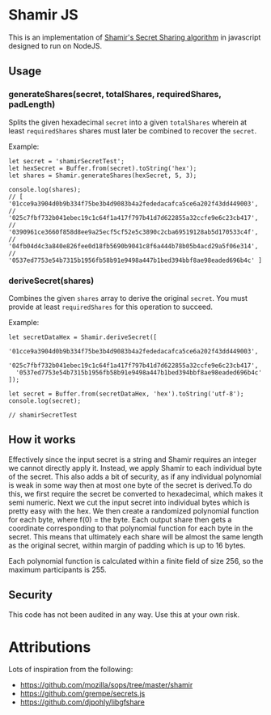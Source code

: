 Shamir JS
=========

This is an implementation of [Shamir's Secret Sharing algorithm](https://en.wikipedia.org/wiki/Shamir's_Secret_Sharing) in javascript designed to run on NodeJS.

## Usage

### generateShares(secret, totalShares, requiredShares, padLength)

Splits the given hexadecimal `secret` into a given `totalShares` wherein at least `requiredShares` shares must later be combined to recover the `secret`.

Example:
```
let secret = 'shamirSecretTest';
let hexSecret = Buffer.from(secret).toString('hex');
let shares = Shamir.generateShares(hexSecret, 5, 3);

console.log(shares);
// [ '01cce9a3904d0b9b334f75be3b4d9083b4a2fededacafca5ce6a202f43dd449003',
//   '025c7fbf732b041ebec19c1c64f1a417f797b41d7d622855a32ccfe9e6c23cb417',
//   '0390961ce3660f858d8ee9a25ecf5cf52e5c3890c2cba69519128ab5d170533c4f',
//   '04fb04d4c3a840e826fee0d18fb5690b9041c8f6a444b78b05b4acd29a5f06e314',
//   '0537ed7753e54b7315b1956fb58b91e9498a447b1bed394bbf8ae98eaded696b4c' ]
```

### deriveSecret(shares)

Combines the given `shares` array to derive the original `secret`. You must provide at least `requiredShares` for this operation to succeed.

Example:
```
let secretDataHex = Shamir.deriveSecret([
  '01cce9a3904d0b9b334f75be3b4d9083b4a2fededacafca5ce6a202f43dd449003',
  '025c7fbf732b041ebec19c1c64f1a417f797b41d7d622855a32ccfe9e6c23cb417',
  '0537ed7753e54b7315b1956fb58b91e9498a447b1bed394bbf8ae98eaded696b4c'
]);

let secret = Buffer.from(secretDataHex, 'hex').toString('utf-8');
console.log(secret);

// shamirSecretTest
```

## How it works

Effectively since the input secret is a string and Shamir requires an integer we cannot directly apply it. Instead, we apply Shamir to each
individual byte of the secret. This also adds a bit of security, as if any individual polynomial is weak in some way then at most one byte
of the secret is derived.To do this, we first require the secret be converted to hexadecimal, which makes it semi numeric. Next we cut the
input secret into individual bytes which is pretty easy with the hex. We then create a randomized polynomial function for each byte, where
f(0) = the byte. Each output share then gets a coordinate corresponding to that polynomial function for each byte in the secret. This means
that ultimately each share will be almost the same length as the original secret, within margin of padding which is up to 16 bytes.

Each polynomial function is calculated within a finite field of size 256, so the maximum participants is 255.

## Security
This code has not been audited in any way. Use this at your own risk.

# Attributions

Lots of inspiration from the following:

* https://github.com/mozilla/sops/tree/master/shamir
* https://github.com/grempe/secrets.js
* https://github.com/djpohly/libgfshare

